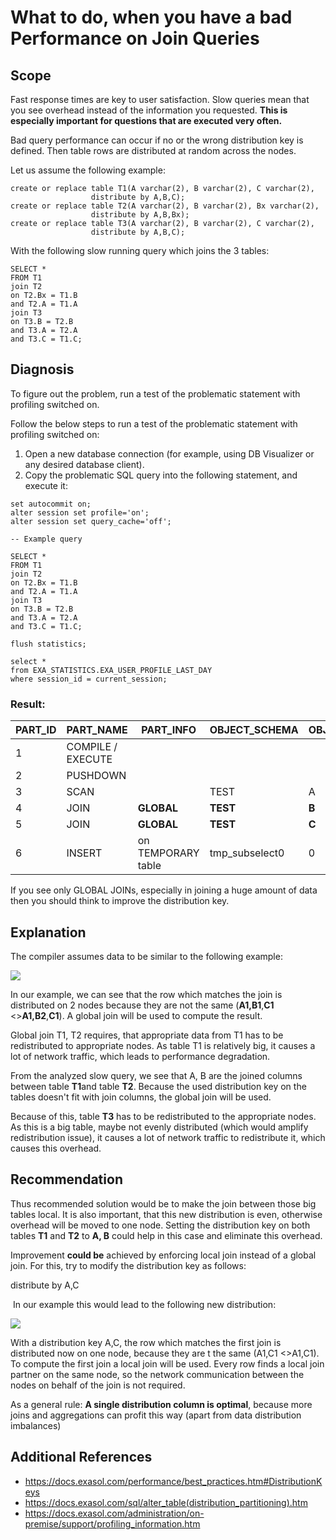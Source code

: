 # What to do, when you have a bad Performance on Join Queries 
## Scope

Fast response times are key to user satisfaction. Slow queries mean that you see overhead instead of the information you requested. **This is especially important for questions that are executed very often.**

Bad query performance can occur if no or the wrong distribution key is defined. Then table rows are distributed at random across the nodes. 

Let us assume the following example: 


```
create or replace table T1(A varchar(2), B varchar(2), C varchar(2),   
                  distribute by A,B,C);  
create or replace table T2(A varchar(2), B varchar(2), Bx varchar(2),   
                  distribute by A,B,Bx);  
create or replace table T3(A varchar(2), B varchar(2), C varchar(2),   
                  distribute by A,B,C);
```
With the following slow running query which joins the 3 tables: 


```
SELECT *  
FROM T1  
join T2  
on T2.Bx = T1.B  
and T2.A = T1.A  
join T3  
on T3.B = T2.B  
and T3.A = T2.A  
and T3.C = T1.C;
```
## Diagnosis

To figure out the problem, run a test of the problematic statement with profiling switched on.

Follow the below steps to run a test of the problematic statement with profiling switched on:

1. Open a new database connection (for example, using DB Visualizer or any desired database client).
2. Copy the problematic SQL query into the following statement, and execute it:


```
set autocommit on;  
alter session set profile='on';  
alter session set query_cache='off';  
  
-- Example query  
  
SELECT *  
FROM T1  
join T2  
on T2.Bx = T1.B  
and T2.A = T1.A  
join T3  
on T3.B = T2.B  
and T3.A = T2.A  
and T3.C = T1.C;  
  
flush statistics;  
  
select *  
from EXA_STATISTICS.EXA_USER_PROFILE_LAST_DAY  
where session_id = current_session;
```
### Result:



| **PART_ID** | **PART_NAME** | **PART_INFO** | **OBJECT_SCHEMA** | **OBJECT_NAME** | **OBJECT_ROWS** | **OUT_ROWS** |
| --- | --- | --- | --- | --- | --- | --- |
| 1 | COMPILE / EXECUTE |   |   |   |   |   |
| 2 | PUSHDOWN |   |   |   |   |   |
| 3 | SCAN |   | TEST | A | 4356367676 | 9664506 |
| 4 | JOIN | **GLOBAL** | **TEST** | **B** | 513087803 | 1325798 |
| 5 | JOIN | **GLOBAL** | **TEST** | **C** | 6772480 | 0 |
| 6 | INSERT | on TEMPORARY table | tmp_subselect0 | 0 | 

If you see only GLOBAL JOINs, especially in joining a huge amount of data then you should think to improve the distribution key.

## Explanation

The compiler assumes data to be similar to the following example:

![](images/join_performance1.PNG)

In our example, we can see that the row which matches the join is distributed on 2 nodes because they are not the same (**A1,B1**,**C1** <>**A1,B2**,**C1**). A global join will be used to compute the result.

Global join T1, T2 requires, that appropriate data from T1 has to be redistributed to appropriate nodes. As table T1 is relatively big, it causes a lot of network traffic, which leads to performance degradation. 

From the analyzed slow query, we see that A, B are the joined columns between table **T1**and table **T2**. Because the used distribution key on the tables doesn't fit with join columns, the global join will be used.

Because of this, table **T3** has to be redistributed to the appropriate nodes. As this is a big table, maybe not evenly distributed (which would amplify redistribution issue), it causes a lot of network traffic to redistribute it, which causes this overhead.

## Recommendation

Thus recommended solution would be to make the join between those big tables local. It is also important, that this new distribution is even, otherwise overhead will be moved to one node. Setting the distribution key on both tables **T1** and **T2** to **A, B** could help in this case and eliminate this overhead.

Improvement **could be** achieved by enforcing local join instead of a global join. For this, try to modify the distribution key as follows:

distribute by A,C

 In our example this would lead to the following new distribution:

![](images/join_performance2.PNG)

With a distribution key A,C, the row which matches the first join is distributed now on one node, because they are t the same (A1,C1 <>A1,C1). To compute the first join a local join will be used. Every row finds a local join partner on the same node, so the network communication between the nodes on behalf of the join is not required.

As a general rule: **A single distribution column is optimal**, because more joins and aggregations can profit this way (apart from data distribution imbalances)

## Additional References

* <https://docs.exasol.com/performance/best_practices.htm#DistributionKeys>
* <https://docs.exasol.com/sql/alter_table(distribution_partitioning).htm>
* <https://docs.exasol.com/administration/on-premise/support/profiling_information.htm>
